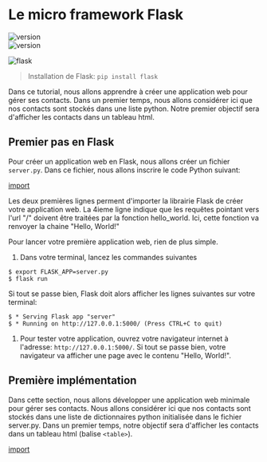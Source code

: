 # Le micro framework Flask

![version](https://img.shields.io/badge/flask-v0.12.2-brightgreen.svg)  
![version](https://img.shields.io/badge/python-v3.4-brightgreen.svg)

![flask](http://flask.pocoo.org/static/logo/flask.svg)

> Installation de Flask: `pip install flask`

Dans ce tutorial, nous allons apprendre à créer une application web pour gérer ses contacts. Dans un premier temps, nous allons considérer ici que nos contacts sont stockés dans une liste python. Notre premier objectif sera d'afficher les contacts dans un tableau html.

## Premier pas en Flask

Pour créer un application web en Flask, nous allons créer un fichier `server.py`. Dans ce fichier, nous allons inscrire le code Python suivant:

[import](./src/src1/server.py)

Les deux premières lignes perment d'importer la librairie Flask de créer votre application web. La 4ieme ligne indique que les requêtes pointant vers l'url "/" doivent être traitées par la fonction hello\_world. Ici, cette fonction va renvoyer la chaine "Hello, World!"

Pour lancer votre première application web, rien de plus simple.

1. Dans votre terminal, lancez les commandes suivantes

```
$ export FLASK_APP=server.py
$ flask run
```

Si tout se passe bien, Flask doit alors afficher les lignes suivantes sur votre terminal:

```
$ * Serving Flask app "server"
$ * Running on http://127.0.0.1:5000/ (Press CTRL+C to quit)
```

1. Pour tester votre application, ouvrez votre navigateur internet à l'adresse: `http://127.0.0.1:5000/`. Si tout se passe bien, votre navigateur va afficher une page avec le contenu "Hello, World!".

## Première implémentation

Dans cette section, nous allons développer une application web minimale pour gérer ses contacts. Nous allons considérer ici que nos contacts sont stockés dans une liste de dictionnaires python initialisée dans le fichier server.py. Dans un premier temps, notre objectif sera d'afficher les contacts dans un tableau html \(balise `<table>`\).

[import](./src/src2/server.py)





